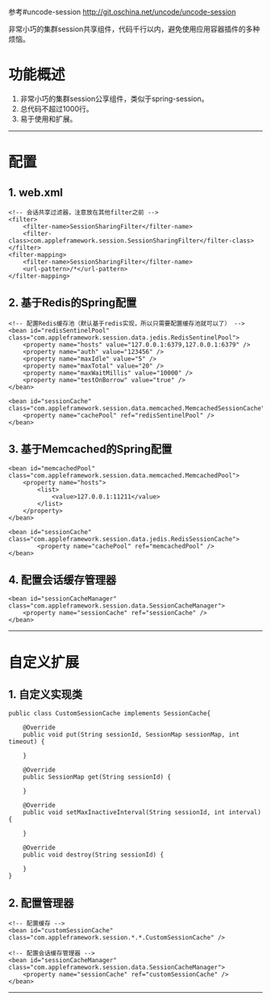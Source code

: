 参考#uncode-session
http://git.oschina.net/uncode/uncode-session

非常小巧的集群session共享组件，代码千行以内，避免使用应用容器插件的多种烦恼。


# 功能概述

1. 非常小巧的集群session公享组件，类似于spring-session。
2. 总代码不超过1000行。
3. 易于使用和扩展。

------------------------------------------------------------------------

# 配置

## 1. web.xml
	
	<!-- 会话共享过滤器，注意放在其他filter之前 -->
	<filter>
	    <filter-name>SessionSharingFilter</filter-name>
	    <filter-class>com.appleframework.session.SessionSharingFilter</filter-class>
	</filter>
	<filter-mapping>
	    <filter-name>SessionSharingFilter</filter-name>
	    <url-pattern>/*</url-pattern>
	</filter-mapping>

## 2. 基于Redis的Spring配置


	<!-- 配置Redis缓存池（默认基于redis实现，所以只需要配置缓存池就可以了） -->
	<bean id="redisSentinelPool" class="com.appleframework.session.data.jedis.RedisSentinelPool">
		<property name="hosts" value="127.0.0.1:6379,127.0.0.1:6379" />
    	<property name="auth" value="123456" />
		<property name="maxIdle" value="5" />
		<property name="maxTotal" value="20" />
		<property name="maxWaitMillis" value="10000" />
		<property name="testOnBorrow" value="true" />
	</bean>
	
	<bean id="sessionCache" class="com.appleframework.session.data.memcached.MemcachedSessionCache">
		<property name="cachePool" ref="redisSentinelPool" />
	</bean>
	
## 3. 基于Memcached的Spring配置
	
	<bean id="memcachedPool" class="com.appleframework.session.data.memcached.MemcachedPool">
        <property name="hosts">
            <list>
                <value>127.0.0.1:11211</value>
            </list>
        </property>
    </bean>
    
    <bean id="sessionCache" class="com.appleframework.session.data.jedis.RedisSessionCache">
    		<property name="cachePool" ref="memcachedPool" />
	</bean>
	
## 4. 配置会话缓存管理器

	<bean id="sessionCacheManager" class="com.appleframework.session.data.SessionCacheManager">
		<property name="sessionCache" ref="sessionCache" />
	</bean>



------------------------------------------------------------------------
	
# 自定义扩展


## 1. 自定义实现类

	public class CustomSessionCache implements SessionCache{
	
		@Override
		public void put(String sessionId, SessionMap sessionMap, int timeout) {
		
		}
	
		@Override
		public SessionMap get(String sessionId) {
		
		}
	
		@Override
		public void setMaxInactiveInterval(String sessionId, int interval) {
		
		}
	
		@Override
		public void destroy(String sessionId) {
		
		}
	}
	

## 2. 配置管理器


	<!-- 配置缓存 -->
	<bean id="customSessionCache" class="com.appleframework.session.*.*.CustomSessionCache" />
	
	<!-- 配置会话缓存管理器 -->
	<bean id="sessionCacheManager" class="com.appleframework.session.data.SessionCacheManager">
		<property name="sessionCache" ref="customSessionCache" />
	</bean>

------------------------------------------------------------------------